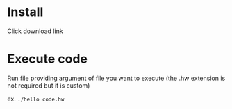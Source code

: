 # Install

Click download link

# Execute code

Run file providing argument of file you want to execute (the .hw extension is not required but it is custom)

ex. `./hello code.hw`
